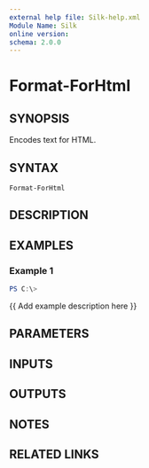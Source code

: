 ```yaml
---
external help file: Silk-help.xml
Module Name: Silk
online version:
schema: 2.0.0
---
```


# Format-ForHtml

## SYNOPSIS
Encodes text for HTML.

## SYNTAX

```
Format-ForHtml
```

## DESCRIPTION


## EXAMPLES

### Example 1
```powershell
PS C:\> 
```

{{ Add example description here }}

## PARAMETERS

## INPUTS

## OUTPUTS

## NOTES

## RELATED LINKS

